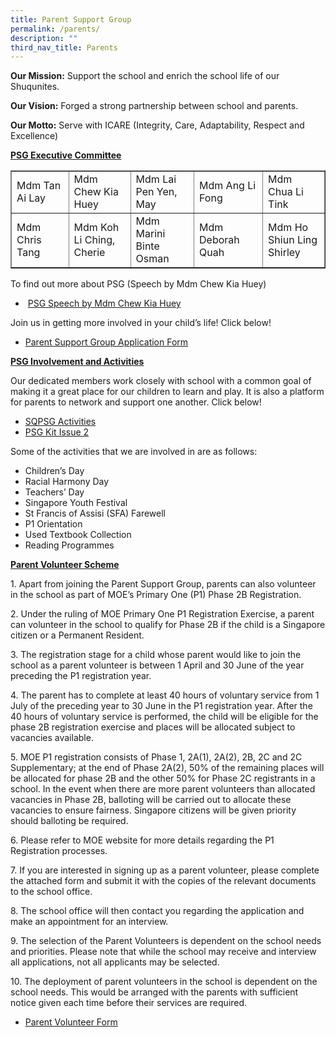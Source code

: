 ```yaml
---
title: Parent Support Group
permalink: /parents/
description: ""
third_nav_title: Parents
---
```

<p><strong>Our Mission:</strong>&nbsp;Support the school and enrich the school life of our Shuqunites.</p>
<p><strong>Our Vision:</strong>&nbsp;Forged a strong partnership between school and parents.</p>
<p><strong>Our Motto:</strong>&nbsp;Serve with ICARE (Integrity, Care, Adaptability, Respect and Excellence)</p>
<p><strong><u>PSG Executive Committee</u></strong></p>
<div>
<table border="1">
<tbody>
<tr>
<td width="173">Mdm Tan Ai Lay</td>
<td width="173">Mdm Chew Kia Huey</td>
<td width="173">Mdm Lai Pen Yen, May</td>
<td width="173">Mdm Ang Li Fong</td>
<td width="167">Mdm Chua Li Tink</td>
</tr>
<tr>
<td width="173">Mdm Chris Tang</td>
<td width="173">Mdm Koh Li Ching, Cherie</td>
<td width="173">Mdm Marini Binte Osman</td>
<td width="173">Mdm Deborah Quah</td>
<td width="167">Mdm Ho Shiun Ling Shirley</td>
</tr>
</tbody>
</table>
</div>
<p>To find out more about PSG (Speech by Mdm Chew Kia Huey)</p>
<ul>
<li>&nbsp;<a href="https://youtu.be/HfcMjklcTF4" target="_blank" rel="noopener noreferrer">PSG Speech by Mdm Chew Kia Huey</a></li>
</ul>
<p>Join us in getting more involved in your child&rsquo;s life! Click below!</p>
<ul>
<li><a href="https://tinyurl.com/2021SQPSG" target="_blank" rel="noopener noreferrer">Parent Support Group Application Form</a></li>
</ul>
<p><span style="text-decoration: underline;"><strong>PSG Involvement and Activities</strong></span></p>
<p>Our dedicated members work closely with school with a common goal of making it a great place for our children to learn and play. It is also a platform for parents to network and support one another. Click below!</p>
<ul>
<li><a href="https://sites.google.com/moe.edu.sg/2021-sqpsg-activities/home" target="_blank" rel="noopener noreferrer">SQPSG Activities</a></li>
<li><a href="https://shuqunpri.moe.edu.sg/wp-content/uploads/2021/06/PSG-Kit-Issue-2-FINAL.pdf" target="_blank" rel="noopener noreferrer">PSG Kit Issue 2</a></li>
</ul>
<p>Some of the activities that we are involved in are as follows:</p>
<ul>
<li>Children&rsquo;s Day</li>
<li>Racial Harmony Day</li>
<li>Teachers&rsquo; Day</li>
<li>Singapore Youth Festival</li>
<li>St Francis of Assisi (SFA) Farewell</li>
<li>P1 Orientation</li>
<li>Used Textbook Collection</li>
<li>Reading Programmes</li>
</ul>
<p><strong><u>Parent Volunteer Scheme</u></strong></p>
<p>1. Apart from joining the Parent Support Group, parents can also volunteer in the school as part of MOE&rsquo;s Primary One (P1) Phase 2B Registration.</p>
<p>2. Under the ruling of MOE Primary One P1 Registration Exercise, a parent can volunteer in the school to qualify for Phase 2B if the child is a Singapore citizen or a Permanent Resident.</p>
<p>3. The registration stage for a child whose parent would like to join the school as a parent volunteer is between 1 April and 30 June of the year preceding the P1 registration year.</p>
<p>4. The parent has to complete at least 40 hours of voluntary service from 1 July of the preceding year to 30 June in the P1 registration year. After the 40 hours of voluntary service is performed, the child will be eligible for the phase 2B registration exercise and places will be allocated subject to vacancies available.</p>
<p>5. MOE P1 registration consists of Phase 1, 2A(1), 2A(2), 2B, 2C and 2C Supplementary; at the end of Phase 2A(2), 50% of the remaining places will be allocated for phase 2B and the other 50% for Phase 2C registrants in a school. In the event when there are more parent volunteers than allocated vacancies in Phase 2B, balloting will be carried out to allocate these vacancies to ensure fairness. Singapore citizens will be given priority should balloting be required.</p>
<p>6. Please refer to MOE website for more details regarding the P1 Registration processes.</p>
<p>7. If you are interested in signing up as a parent volunteer, please complete the attached form and submit it with the copies of the relevant documents to the school office.</p>
<p>8. The school office will then contact you regarding the application and make an appointment for an interview.</p>
<p>9. The selection of the Parent Volunteers is dependent on the school needs and priorities. Please note that while the school may receive and interview all applications, not all applicants may be selected.</p>
<p>10. The deployment of parent volunteers in the school is dependent on the school needs. This would be arranged with the parents with sufficient notice given each time before their services are required.</p>
<ul>
<li><u><a href="https://shuqunpri.moe.edu.sg/wp-content/uploads/2017/03/Parent-VolunteerApplication-Letter.pdf" target="_blank" rel="noopener noreferrer">Parent Volunteer Form</a></u></li>
</ul>